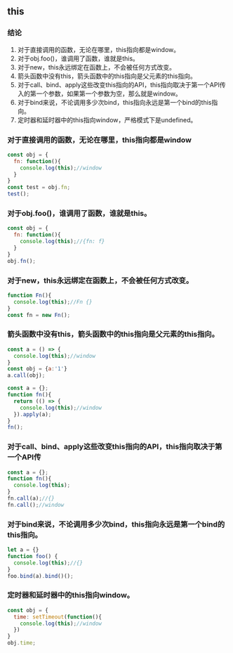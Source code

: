 ## this

### 结论
1. 对于直接调用的函数，无论在哪里，this指向都是window。
2. 对于obj.foo()，谁调用了函数，谁就是this。
3. 对于new，this永远绑定在函数上，不会被任何方式改变。
4. 箭头函数中没有this，箭头函数中的this指向是父元素的this指向。
5. 对于call、bind、apply这些改变this指向的API，this指向取决于第一个API传入的第一个参数，如果第一个参数为空，那么就是window。
6. 对于bind来说，不论调用多少次bind，this指向永远是第一个bind的this指向。
7. 定时器和延时器中的this指向window，严格模式下是undefined。

### 对于直接调用的函数，无论在哪里，this指向都是window
```js
const obj = {
  fn: function(){
    console.log(this);//window
  }
}
const test = obj.fn;
test();
```

### 对于obj.foo()，谁调用了函数，谁就是this。
```js
const obj = {
  fn: function(){
    console.log(this);//{fn: f}
  }
}
obj.fn();
```

### 对于new，this永远绑定在函数上，不会被任何方式改变。
```js
function Fn(){
  console.log(this);//Fn {}
}
const fn = new Fn();
```

### 箭头函数中没有this，箭头函数中的this指向是父元素的this指向。
```js
const a = () => {
  console.log(this);//window
}
const obj = {a:'1'}
a.call(obj);
```
```js
const a = {};
function fn(){
  return (() => {
    console.log(this);//window
  }).apply(a);
}
fn();
```

### 对于call、bind、apply这些改变this指向的API，this指向取决于第一个API传
```js
const a = {};
function fn(){
  console.log(this);
}
fn.call(a);//{}
fn.call();//window
```

### 对于bind来说，不论调用多少次bind，this指向永远是第一个bind的this指向。
```js
let a = {}
function foo() {
  console.log(this);//{}
}
foo.bind(a).bind()();
```

### 定时器和延时器中的this指向window。
```js
const obj = {
  time: setTimeout(function(){
    console.log(this);//window
  })
}
obj.time;
```